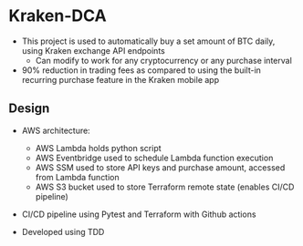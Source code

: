 # Kraken-DCA
- This project is used to automatically buy a set amount of BTC daily, using Kraken exchange API endpoints
  - Can modify to work for any cryptocurrency or any purchase interval
- 90% reduction in trading fees as compared to using the built-in recurring purchase feature in the Kraken mobile app

## Design
- AWS architecture: 
  - AWS Lambda holds python script
  - AWS Eventbridge used to schedule Lambda function execution
  - AWS SSM used to store API keys and purchase amount, accessed from Lambda function
  - AWS S3 bucket used to store Terraform remote state (enables CI/CD pipeline)

- CI/CD pipeline using Pytest and Terraform with Github actions
- Developed using TDD
